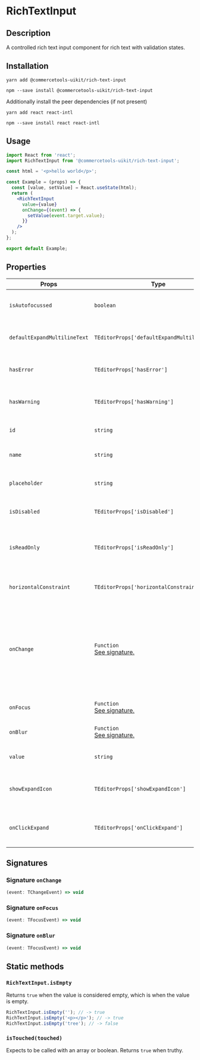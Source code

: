 <!-- THIS IS AN AUTOGENERATED FILE. DO NOT EDIT THIS FILE DIRECTLY. -->
<!-- This file is created by the `yarn generate-readme` script. -->

# RichTextInput

## Description

A controlled rich text input component for rich text with validation states.

## Installation

```
yarn add @commercetools-uikit/rich-text-input
```

```
npm --save install @commercetools-uikit/rich-text-input
```

Additionally install the peer dependencies (if not present)

```
yarn add react react-intl
```

```
npm --save install react react-intl
```

## Usage

```jsx
import React from 'react';
import RichTextInput from '@commercetools-uikit/rich-text-input';

const html = '<p>hello world</p>';

const Example = (props) => {
  const [value, setValue] = React.useState(html);
  return (
    <RichTextInput
      value={value}
      onChange={(event) => {
        setValue(event.target.value);
      }}
    />
  );
};

export default Example;
```

## Properties

| Props                        | Type                                                 | Required | Default   | Description                                                                                                               |
| ---------------------------- | ---------------------------------------------------- | :------: | --------- | ------------------------------------------------------------------------------------------------------------------------- |
| `isAutofocussed`             | `boolean`                                            |          |           | Focus the control when it is mounted                                                                                      |
| `defaultExpandMultilineText` | `TEditorProps['defaultExpandMultilineText']`         |          | `false`   | Expands multiline text input initially                                                                                    |
| `hasError`                   | `TEditorProps['hasError']`                           |          |           | Indicates the input field has an error                                                                                    |
| `hasWarning`                 | `TEditorProps['hasWarning']`                         |          |           | Indicates the input field has warning                                                                                     |
| `id`                         | `string`                                             |          |           | Used as the HTML `id` attribute.                                                                                          |
| `name`                       | `string`                                             |          |           | Used as the HTML `name` attribute.                                                                                        |
| `placeholder`                | `string`                                             |          | `''`      | Placeholder value to show in the input field                                                                              |
| `isDisabled`                 | `TEditorProps['isDisabled']`                         |          |           | Disables the rich text input                                                                                              |
| `isReadOnly`                 | `TEditorProps['isReadOnly']`                         |          |           | Indicates that the rich text input is displaying read-only content                                                        |
| `horizontalConstraint`       | `TEditorProps['horizontalConstraint']`               |          | `'scale'` | Horizontal size limit of the input fields                                                                                 |
| `onChange`                   | `Function`<br/>[See signature.](#signature-onChange) |          |           | Called with an event containing the new value. Required when input is not read only. Parent should pass it back as value. |
| `onFocus`                    | `Function`<br/>[See signature.](#signature-onFocus)  |          |           | Called when input is focused                                                                                              |
| `onBlur`                     | `Function`<br/>[See signature.](#signature-onBlur)   |          |           | Called when input is blurred                                                                                              |
| `value`                      | `string`                                             |          |           | Value of the input component.                                                                                             |
| `showExpandIcon`             | `TEditorProps['showExpandIcon']`                     |          | `false`   | Indicates whether the expand icon should be visible                                                                       |
| `onClickExpand`              | `TEditorProps['onClickExpand']`                      |          |           | Called when the `expand` button is clicked                                                                                |

## Signatures

### Signature `onChange`

```ts
(event: TChangeEvent) => void
```

### Signature `onFocus`

```ts
(event: TFocusEvent) => void
```

### Signature `onBlur`

```ts
(event: TFocusEvent) => void
```

## Static methods

### `RichTextInput.isEmpty`

Returns `true` when the value is considered empty, which is when the value is empty.

```js
RichTextInput.isEmpty(''); // -> true
RichTextInput.isEmpty('<p></p>'); // -> true
RichTextInput.isEmpty('tree'); // -> false
```

### `isTouched(touched)`

Expects to be called with an array or boolean.
Returns `true` when truthy.
